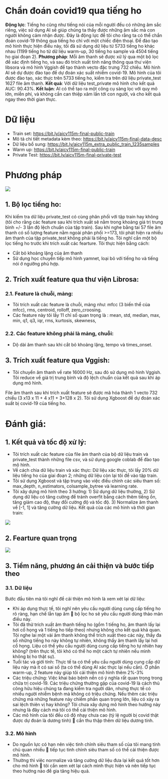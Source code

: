 # Chẩn đoán covid19 qua tiếng ho

 **Động lực**: Tiếng ho cũng như tiếng nói của mỗi người đều có những âm sắc riêng, việc sử dụng AI sẽ giúp chúng ta thấy được những âm sắc mà con người không cảm nhận được. Đây là động lực để tôi cho rằng ta có thể chẩn đoán covid-19 thông qua tiếng ho chỉ với một chiếc điện thoại. Để đào tạo mô hình thực hiện điều này, tôi đã sử dụng dữ liệu từ 5733 tiếng ho khác nhau (1199 tiếng ho từ dữ liệu warm-up, 30 tiếng ho sample và 4504 tiếng ho giai đoạn 2). **Phương pháp**: Mỗi âm thanh sẽ được xử lý qua một bộ lọc để xác định tiếng ho, và sau đó trích xuất tính năng thông qua thư viện libsora và mô hình Vggish để tạo thành vecto đặc trưng 732 chiều. Mô hình AI sẽ dự được đào tạo để dự đoán xác suất nhiễm covid-19. Mô hình của tôi được đào tạo, xác thực trên 5733 tiếng ho, kiểm tra trên dữ liệu private_test 1627 file âm thanh. **Kết quả**: Với dữ liệu test_private mô hình cho kết quả AUC: 90.43%. **Kết luận**: AI có thể tạo ra một công cụ sàng lọc với quy mô lớn, miễn phí, và không cần can thiệp xâm lấn tới con người, và cho kết quả ngay theo thời gian thực.

 # Dữ liệu

 - Train set: https://bit.ly/aicv115m-final-public-train
 - Mô tả chi tiết metadata kèm theo: https://bit.ly/aicv115m-final-data-desc
 - Dữ liệu bổ sung: https://bit.ly/aicv115m_extra_public_train_1235samples
 - Warm up: https://bit.ly/aicv115m-final-public-train
 - Private Test: https://bit.ly/aicv115m-final-private-test

# Phương pháp

<img src = 'https://i.imgur.com/JgfOy19.jpg'>

 ## 1.	Bộ lọc tiếng ho:
   Khi kiểm tra dữ liệu private_test có cùng phân phối với tập train hay không (tôi cho rằng các feature sau khi trích xuất sẽ nằm trong khoảng giá trị trung bình +/- 3 lần độ lệch chuẩn của tập train). Sau khi nghe bằng tai 57 file âm thanh có số lượng feature nằm ngoài phân phối >=173, tôi phát hiện ra nhiều âm thanh của tập private_test không phải là tiếng ho. Tôi nghĩ cần một bộ lọc tiếng ho trước khi trích xuất các fearture. Tôi thực hiện bằng cách:
-	Cắt bỏ khoảng lặng của âm thanh
-	Sử dụng học chuyển tiếp mô hình yamnet, loại bỏ với tiếng ho và tiếng nói ở ngưỡng phù hợp.
## 2.	Trích xuất feature qua thư viện Librosa:
### 2.1.	Feature là chuỗi, mảng:
-	Tôi trích xuất các feature là chuỗi, mảng như: mfcc (3 biến thể của mfcc), rms, centroid, rolloff, zero_croosing.
-	Các feature này tôi lấy 11 chỉ số quan trọng là : mean, std, median, max, min, q1, q3, iqr, rms, kurtosis, skewness,
### 2.2.	Các feature không phải là mảng, chuỗi:
-	Dộ dài âm thanh sau khi cắt bỏ khoảng lặng, tempo và  times_onset.
## 3.	Trích xuất feature qua Vggish:
-	Tôi chuyển âm thanh về rate 16000 Hz, sau đó sử dụng mô hình Vggish. Tôi reduce về giá trị trung bình và độ lệch chuẩn của kết quả sau khi áp dụng mô hình.

File âm thanh sau khi trích xuất feature sẽ được mã hóa thành 1 vecto 732 chiều (3 x13 x 11 + 4 x11 + 3+128 x 2). Tôi sử dụng Xgboost để dự đoán xác suất bị covid-19 của tiếng ho.

# Đánh giá:
## 1.	Kết quả và tốc độ xử lý:
-	Tôi trích xuất các feature của file âm thanh của bộ dữ liệu train và private_test thành những file csv, và sử dụng google coblab để đào tạo mô hình.
-	Về cách chia dữ liệu train và xác thực: Dữ liệu xác thực, tôi lấy 20% dữ liệu tiếng ho của giai đoạn 2; những dữ liệu còn lại tôi để vào tập train.
-	Tôi sử dụng Xgboost và tập trung vào việc điều chỉnh các siêu tham số: max_depth, n_estimators, colsample_bytree và learning rate.
-	Tôi xây dựng mô hình theo 3 hướng: 1) Sử dụng dữ liệu thường, 2) Sử dụng dữ liệu có tăng cường để tránh overfit bằng cách thêm tiếng ồn, tăng giảm cao độ, thay đổi cường độ và tốc độ. 3) Normalize âm thanh về [-1, 1] và tăng cường dữ liệu. Kết quả của các mô hình và thời gian train:
<img src = 'https://i.imgur.com/3a7b96m.jpg'>

## 2. Fearture quan trọng

<img src = 'https://i.imgur.com/1tca6Gy.jpg'>

## 3.	Tiềm năng, phương án cải thiện và bước tiếp theo
### 3.1.	Dữ liệu
Bước đầu tiên mà tôi nghĩ để cải thiện mô hình là xem xét lại dữ liệu:
-	Khi áp dụng thực tế, tôi nghĩ nên yêu cầu người dùng cung cấp tiếng ho rõ ràng, hạn chế lẫn tạp âm  bộ lọc ho sẽ yêu cầu người dùng thảo mãn điều này.
-	Tôi đã thử trích xuất âm thanh tiếng ho (gồm 1 tiếng ho, âm thanh lấy lại hơi cổ họng và 1 tiếng ho tiếp theo) nhưng không cho kết quả khả quan. Tôi nghe lai một vài âm thanh không thể trích xuất theo các này, thấy đa số những tiếng ho này không tự nhiên, không thấy âm thanh lấy lại hơi cổ họng. Liệu có thể yêu cầu người dùng cung cấp tiếng ho tự nhiên hay không? (trên thực tế, tôi khó có thể ho một cách tự nhiên nếu mình không bị ho thật sự).
-	Tuổi tác và giới tính: Thực tế ta có thể yêu cầu người dùng cung cấp dữ liệu này mà ít có sai số (ta có thể dùng AI xác thực lại nếu cần). Ở phần warm-up, 2 feature này giúp tôi cải thiện mô hình thêm 2%-3%
-	Các triệu chứng: Việc khai báo bệnh nền có ý nghĩa rất quan trọng trong chữa trị covid-19. Các triệu chứng thường gặp của covid-19 là cách thủ công hữu hiệu chúng ta đang kiểm tra người dân, nhưng thực tế có nhiều người nhiễm bệnh mà không có triệu chứng. Nếu thêm các triệu chứng mà những feature này chiếm phần quan trọng lớn, liệu có xảy ra sai lệch thiên vị hay không? Tôi chưa xây dựng mô hình theo hướng này nhưng là đây cách mà tôi có thể cải thiện mô hình.
-	Các mô hình của tôi đều có độ nhạy chưa cao (tỷ lệ người bị covid thật được dự đoán là dương tính)  cần thu thập thêm dữ liệu dương tính.
### 3.2.	Mô hình
-	Do nguồn lực có hạn nên việc tinh chỉnh siêu tham số của tôi mang tính chủ quan nhiều  tiếp tục tinh chỉnh siêu tham số có thể cải thiện được mô hình.
-	Thường thì việc normalize và tăng cường dữ liệu đưa lại kết quả tốt hơn cho mô hình  tôi cần xem xét lại cách mình thực hiện và nên tiếp tục theo hướng nào để gia tăng hiệu quả.


